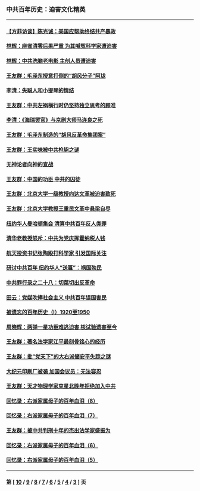 ### 中共百年历史：迫害文化精英
---
#### [【方菲访谈】陈光诚：美国应帮助终结共产暴政](../../pages/nf1176111/n13759521.md?07140430) 
#### [林辉：麻雀清零后果严重 为其喊冤科学家遭迫害](../../pages/nf1176111/n13746900.md?07140430) 
#### [林辉：中共洗脑老电影 主创人员遭迫害](../../pages/nf1176111/n13699437.md?07140430) 
#### [王友群：毛泽东授意打倒的“胡风分子”阿垅](../../pages/nf1176111/n13592541.md?07140430) 
#### [李清：失聪人和小提琴的情结](../../pages/nf1176111/n13459280.md?07140430) 
#### [王友群：中共左祸横行时仍坚持独立思考的顾准](../../pages/nf1176111/n13444722.md?07140430) 
#### [李清：《海瑞罢官》与京剧大师马连良之死](../../pages/nf1176111/n13412316.md?07140430) 
#### [王友群：毛泽东制造的“胡风反革命集团案”](../../pages/nf1176111/n13324909.md?07140430) 
#### [王友群：王实味被中共枪毙之谜](../../pages/nf1176111/n13307502.md?07140430) 
#### [无神论者向神的宣战](../../pages/nf1176111/n13281535.md?07140430) 
#### [王友群：中国的功臣 中共的囚徒](../../pages/nf1176111/n13291790.md?07140430) 
#### [王友群：北京大学一级教授向达文革被迫害致死](../../pages/nf1176111/n13150966.md?07140430) 
#### [王友群：北京大学教授王重民文革中悬梁自尽](../../pages/nf1176111/n13084645.md?07140430) 
#### [纽约华人曼哈顿集会 清算中共百年反人类罪](../../pages/nf1176111/n13084157.md?07140430) 
#### [清华老教授怒斥：中共为党庆挥霍纳税人钱](../../pages/nf1176111/n13071430.md?07140430) 
#### [航天投资书记张陶殴打科学家 引发国际关注](../../pages/nf1176111/n13069132.md?07140430) 
#### [研讨中共百年 纽约华人“送匾”：祸国殃民](../../pages/nf1176111/n13057367.md?07140430) 
#### [中共罪行录之二十八：切菜切出反革命](../../pages/nf1176111/n13030600.md?07140430) 
#### [田云：党媒吹捧社会主义 中共百年误国害民](../../pages/nf1176111/n13006682.md?07140430) 
#### [被遗忘的百年历史（I）1920至1950](../../pages/nf1176111/n12986411.md?07140430) 
#### [周晓辉：两弹一星功臣难逃迫害 核试验遗害至今](../../pages/nf1176111/n12974997.md?07140430) 
#### [王友群：著名法学家江平最刻骨铭心的经历](../../pages/nf1176111/n12970787.md?07140430) 
#### [王友群：批“党天下”的大右派储安平失踪之谜](../../pages/nf1176111/n12954229.md?07140430) 
#### [大纪元印刷厂被袭 加国会议员：无法容忍](../../pages/nf1176111/n12883028.md?07140430) 
#### [王友群：天才物理学家束星北晚年拒绝加入中共](../../pages/nf1176111/n12792913.md?07140430) 
#### [回忆录：右派家属母子的百年血泪（8）](../../pages/nf1176111/n12706196.md?07140430) 
#### [回忆录：右派家属母子的百年血泪（7）](../../pages/nf1176111/n12706191.md?07140430) 
#### [王友群：被中共判刑十年的杰出法学家盛振为](../../pages/nf1176111/n12706141.md?07140430) 
#### [回忆录：右派家属母子的百年血泪（6）](../../pages/nf1176111/n12698863.md?07140430) 
#### [回忆录：右派家属母子的百年血泪（5）](../../pages/nf1176111/n12692515.md?07140430) 

---
#### 第 [ [10](./10.md?07140430) / [9](./9.md?07140430) / [8](./8.md?07140430) / [7](./7.md?07140430) / [6](./6.md?07140430) / [5](./5.md?07140430) / [4](./4.md?07140430) / [3](./3.md?07140430) ] 页

